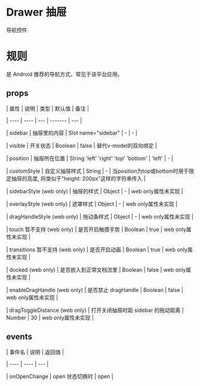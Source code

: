 # Drawer 抽屉

导航控件

# 规则

是 Android 推荐的导航方式，常见于该平台应用。

## props

| 属性 | 说明 | 类型 | 默认值 | 备注 |

| ---- | ---- | --- | ------- | --- |

| sidebar | 抽屉里的内容 | Slot name="sidebar" | - | - |

| visible | 开关状态 | Boolean | false | 替代v-model的双向绑定 |

| position | 抽屉所在位置 | String 'left' 'right' 'top' 'bottom' | 'left' | - |

| customStyle | 自定义抽屉样式 | String | - | 当position为top或bottom时用于限定抽屉的高度, 将类似于"height: 200px"这样的字符串传入 |

| sidebarStyle (web only) | 抽屉的样式 | Object | - | web only属性未实现 |

| overlayStyle (web only) | 遮罩样式 | Object | - | web only属性未实现 |

| dragHandleStyle (web only) | 拖动条样式 | Object | - | web only属性未实现 |

| touch 暂不支持 (web only) | 是否开启触摸手势 | Boolean | true | web only属性未实现 |

| transitions 暂不支持 (web only) | 是否开启动画 | Boolean | true | web only属性未实现 |

| docked (web only) | 是否嵌入到正常文档流里 | Boolean | false | web only属性未实现 |

| enableDragHandle (web only) | 是否禁止 dragHandle | Boolean | false | web only属性未实现 |

| dragToggleDistance (web only) | 打开关闭抽屉时距 sidebar 的拖动距离 | Number | 30 | web only属性未实现 |

## events

| 事件名 | 说明 | 返回值 |

| ---- | ---- | --- |

| onOpenChange | open 状态切换时 | open |
